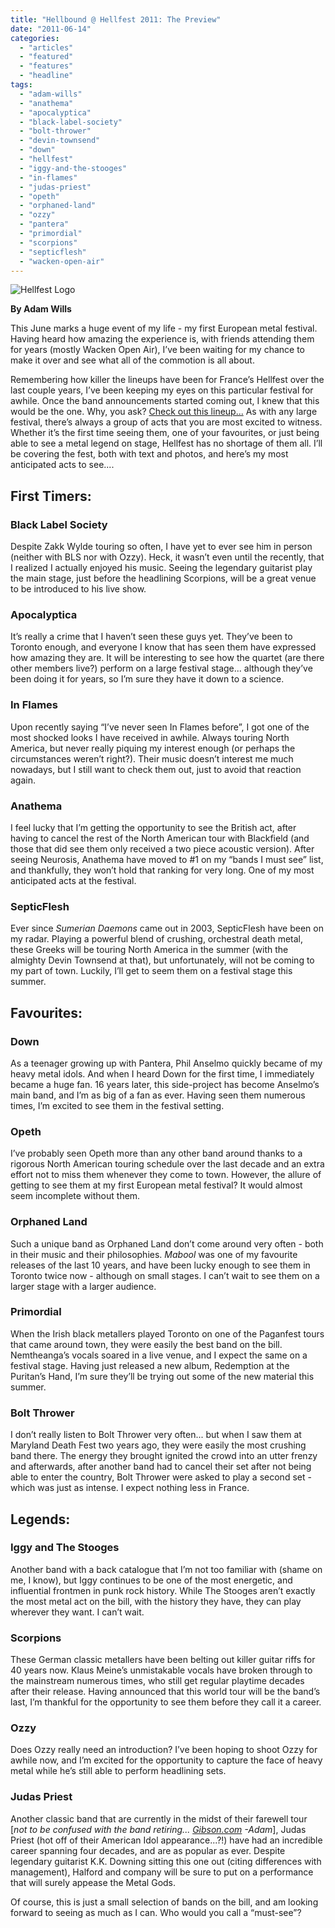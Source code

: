 ```yaml
---
title: "Hellbound @ Hellfest 2011: The Preview"
date: "2011-06-14"
categories: 
  - "articles"
  - "featured"
  - "features"
  - "headline"
tags: 
  - "adam-wills"
  - "anathema"
  - "apocalyptica"
  - "black-label-society"
  - "bolt-thrower"
  - "devin-townsend"
  - "down"
  - "hellfest"
  - "iggy-and-the-stooges"
  - "in-flames"
  - "judas-priest"
  - "opeth"
  - "orphaned-land"
  - "ozzy"
  - "pantera"
  - "primordial"
  - "scorpions"
  - "septicflesh"
  - "wacken-open-air"
---
```


![](http://www.hellbound.ca/wp-content/uploads/2011/06/1280x10241-595x476.jpg "Hellfest Logo")

**By Adam Wills**

This June marks a huge event of my life - my first European metal festival. Having heard how amazing the experience is, with friends attending them for years (mostly Wacken Open Air), I’ve been waiting for my chance to make it over and see what all of the commotion is all about.

Remembering how killer the lineups have been for France’s Hellfest over the last couple years, I’ve been keeping my eyes on this particular festival for awhile. Once the band announcements started coming out, I knew that this would be the one. Why, you ask? [Check out this lineup...](http://hellfest.fr/artistes) As with any large festival, there’s always a group of acts that you are most excited to witness. Whether it’s the first time seeing them, one of your favourites, or just being able to see a metal legend on stage, Hellfest has no shortage of them all. I’ll be covering the fest, both with text and photos, and here’s my most anticipated acts to see....

## First Timers:

### Black Label Society

Despite Zakk Wylde touring so often, I have yet to ever see him in person (neither with BLS nor with Ozzy). Heck, it wasn’t even until the recently, that I realized I actually enjoyed his music. Seeing the legendary guitarist play the main stage, just before the headlining Scorpions, will be a great venue to be introduced to his live show.

### Apocalyptica

It’s really a crime that I haven’t seen these guys yet. They’ve been to Toronto enough, and everyone I know that has seen them have expressed how amazing they are. It will be interesting to see how the quartet (are there other members live?) perform on a large festival stage... although they’ve been doing it for years, so I’m sure they have it down to a science.

### In Flames

Upon recently saying “I’ve never seen In Flames before”, I got one of the most shocked looks I have received in awhile. Always touring North America, but never really piquing my interest enough (or perhaps the circumstances weren’t right?). Their music doesn’t interest me much nowadays, but I still want to check them out, just to avoid that reaction again.

### Anathema

I feel lucky that I’m getting the opportunity to see the British act, after having to cancel the rest of the North American tour with Blackfield (and those that did see them only received a two piece acoustic version). After seeing Neurosis, Anathema have moved to #1 on my “bands I must see” list, and thankfully, they won’t hold that ranking for very long. One of my most anticipated acts at the festival.

### SepticFlesh

Ever since _Sumerian Daemons_ came out in 2003, SepticFlesh have been on my radar. Playing a powerful blend of crushing, orchestral death metal, these Greeks will be touring North America in the summer (with the almighty Devin Townsend at that), but unfortunately, will not be coming to my part of town. Luckily, I’ll get to seem them on a festival stage this summer.

## Favourites:

### Down

As a teenager growing up with Pantera, Phil Anselmo quickly became of my heavy metal idols. And when I heard Down for the first time, I immediately became a huge fan. 16 years later, this side-project has become Anselmo’s main band, and I’m as big of a fan as ever. Having seen them numerous times, I’m excited to see them in the festival setting.

### Opeth

I’ve probably seen Opeth more than any other band around thanks to a rigorous North American touring schedule over the last decade and an extra effort not to miss them whenever they come to town. However, the allure of getting to see them at my first European metal festival? It would almost seem incomplete without them.

### Orphaned Land

Such a unique band as Orphaned Land don’t come around very often - both in their music and their philosophies. _Mabool_ was one of my favourite releases of the last 10 years, and have been lucky enough to see them in Toronto twice now - although on small stages. I can’t wait to see them on a larger stage with a larger audience.

### Primordial

When the Irish black metallers played Toronto on one of the Paganfest tours that came around town, they were easily the best band on the bill. Nemtheanga’s vocals soared in a live venue, and I expect the same on a festival stage. Having just released a new album, Redemption at the Puritan’s Hand, I’m sure they’ll be trying out some of the new material this summer.

### Bolt Thrower

I don’t really listen to Bolt Thrower very often... but when I saw them at Maryland Death Fest two years ago, they were easily the most crushing band there. The energy they brought ignited the crowd into an utter frenzy and afterwards, after another band had to cancel their set after not being able to enter the country, Bolt Thrower were asked to play a second set - which was just as intense. I expect nothing less in France.

## Legends:

### Iggy and The Stooges

Another band with a back catalogue that I’m not too familiar with (shame on me, I know), but Iggy continues to be one of the most energetic, and influential frontmen in punk rock history. While The Stooges aren’t exactly the most metal act on the bill, with the history they have, they can play wherever they want. I can’t wait.

### Scorpions

These German classic metallers have been belting out killer guitar riffs for 40 years now. Klaus Meine’s unmistakable vocals have broken through to the mainstream numerous times, who still get regular playtime decades after their release. Having announced that this world tour will be the band’s last, I’m thankful for the opportunity to see them before they call it a career.

### Ozzy

Does Ozzy really need an introduction? I’ve been hoping to shoot Ozzy for awhile now, and I’m excited for the opportunity to capture the face of heavy metal while he’s still able to perform headlining sets.

### Judas Priest

Another classic band that are currently in the midst of their farewell tour \[_not to be confused with the band retiring... [Gibson.com](http://www.gibson.com/en-us/Lifestyle/News/Judas-Priest-0613-2011/) -Adam_\], Judas Priest (hot off of their American Idol appearance...?!) have had an incredible career spanning four decades, and are as popular as ever. Despite legendary guitarist K.K. Downing sitting this one out (citing differences with management), Halford and company will be sure to put on a performance that will surely appease the Metal Gods.

Of course, this is just a small selection of bands on the bill, and am looking forward to seeing as much as I can. Who would you call a “must-see”?
